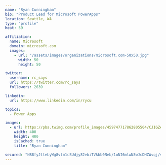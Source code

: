 ```yaml
---
name: "Ryan Cunningham"
bio: "Product Lead for Microsoft PowerApps"
location: Seattle, WA
type: "profile"
heat: 59

affiliation:
  name: Microsoft
  domain: microsoft.com
  images:
    - url: "/assets/images/organizations/microsoft.com-50x50.jpg"
      width: 50
      height: 50

twitter:
  username: rc_says
  url: https://twitter.com/rc_says
  followers: 2639

linkedin:
  url: https://www.linkedin.com/in/rycu

topics:
  - Power Apps

images:
  - url: https://pbs.twimg.com/profile_images/459747717862805504/CJIGZejd_400x400.png
    width: 400
    height: 400
    isCached: true
    title: "Ryan Cunningham"

secured: "N88fyJtteLyWg8vtm1cSUdjy82ebiTVkbb0Neb/1uNI6mlwN3wJcDHZWvqj/sKfkhOhQLinTfilC1e/qTajxakPlIJ4Paj7t4WMIQ88PTB0oyC3QfIzi4OF7MmepSeZJKDw6Mklm4H/1z/9C6ms6WIFtmN6U2tbJOrLNlSFQb0awJCn+45Jiev7jq1XpmurFYrvNQRc4zYWK5yEE0reT9HLWxDNYWpbIPNk1K/MsN0HnZtB9z0fXCsxVZLUkkVolOdEWFMP/QfOAkaRzOZBNgrg7qmHg8w99y5LOtQkKmbCgK5D7lPfESFxMjcliwPKD5sDXUXSTK+WixR+NCphfXy7Gjuj01cWpI8Kg0xlT561SeYIpsP0ZMH4tJ/8oT+6nowc0ylQu/+3y3l3OZmgeot7lidfPt6vgjyKIbNdlTWM=;io9M+cx85kjglhXHOfrQcg=="
---
```


